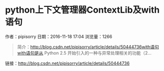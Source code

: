 # python上下文管理器ContextLib及with语句
作者：pipisorry
日期：2016-11-18 17:04
浏览量：1266
> 简介：http://blog.csdn.net/pipisorry/article/details/50444736with语句with语句是从 Python 2.5 开始引入的一种与异常处理相关的功能（2...

 链接：http://blog.csdn.net/pipisorry/article/details/50444736
